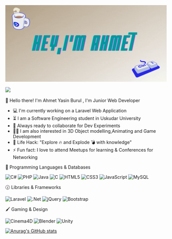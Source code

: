 ![Hey I'm Ahmet](HeyImAhmet.gif)

![](https://komarev.com/ghpvc/?username=ahmetbrl38)

👋 Hello there! I'm Ahmet Yasin Burul , I'm Junior Web Developer
- 💻 I'm currently working on a Laravel Web Application
- ⏳ I am a Software Engineering student in Uskudar University
- 🚀 Always ready to collaborate for Dev Experiments
- 👨‍💻 I am also interested in 3D Object modelling,Animating and Game Development
- 🎯 Life Hack: "Explore 🔥 and Explode 💣 with knowledge"
- ⚡ Fun fact: I love to attend Meetups for learning & Conferences for Networking

🧠 Programming Languages & Databases

<img alt="C#" src="https://img.shields.io/badge/c%23-%23239120.svg?&style=for-the-badge&logo=c-sharp&logoColor=white"/> <img alt="PHP" src="https://img.shields.io/badge/php-%23777BB4.svg?&style=for-the-badge&logo=php&logoColor=white"/> <img alt="Java" src="https://img.shields.io/badge/java-%23ED8B00.svg?&style=for-the-badge&logo=java&logoColor=white"/> <img alt="C" src="https://img.shields.io/badge/c-%2300599C.svg?&style=for-the-badge&logo=c&logoColor=white"/> <img alt="HTML5" src="https://img.shields.io/badge/html5-%23E34F26.svg?&style=for-the-badge&logo=html5&logoColor=white"/> <img alt="CSS3" src="https://img.shields.io/badge/css3-%231572B6.svg?&style=for-the-badge&logo=css3&logoColor=white"/> <img alt="JavaScript" src="https://img.shields.io/badge/javascript-%23323330.svg?&style=for-the-badge&logo=javascript&logoColor=%23F7DF1E"/> <img alt="MySQL" src="https://img.shields.io/badge/mysql-%2300f.svg?&style=for-the-badge&logo=mysql&logoColor=white"/>

🕜 Libraries & Frameworks

<img alt="Laravel" src="https://img.shields.io/badge/laravel-%23FF2D20.svg?&style=for-the-badge&logo=laravel&logoColor=white"/> <img alt=".Net" src="https://img.shields.io/badge/.NET-5C2D91?style=for-the-badge&logo=.net&logoColor=white"/> <img alt="jQuery" src="https://img.shields.io/badge/jquery-%230769AD.svg?&style=for-the-badge&logo=jquery&logoColor=white"/> <img alt="Bootstrap" src="https://img.shields.io/badge/bootstrap-%23563D7C.svg?&style=for-the-badge&logo=bootstrap&logoColor=white"/>  

🖌️ Gaming & Design

<img alt="Cinema4D" src="https://img.shields.io/badge/-Cinema%204D-399D9C?logo=Cinema-4D&logoColor=FFFFFF&style=for-the-badge"/> <img alt="Blender" src="https://img.shields.io/badge/blender-%23F5792A.svg?&style=for-the-badge&logo=blender&logoColor=white"/> <img alt="Unity" src="https://img.shields.io/badge/unity-%23000000.svg?&style=for-the-badge&logo=unity&logoColor=white"/>

[![Anurag's GitHub stats](https://github-readme-stats.vercel.app/api?username=ahmetbrl38)](https://github.com/ahmetbrl38/github-readme-stats)
